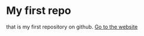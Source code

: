 # My first repo
that is my first repository on github.
<a href="https://antyscript.github.io/Firstrepo/">Go to the website</a>
